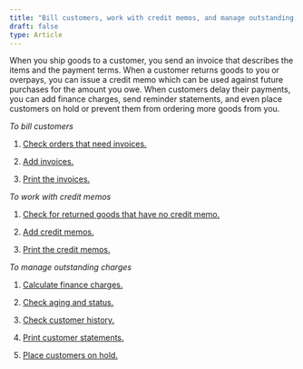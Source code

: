 ```yaml
---
title: "Bill customers, work with credit memos, and manage outstanding charges"
draft: false
type: Article
---
```


When you ship goods to a customer, you send an invoice that describes the items and the payment terms. When a customer returns goods to you or overpays, you can issue a credit memo which can be used against future purchases for the amount you owe. When customers delay their payments, you can add finance charges, send reminder statements, and even place customers on hold or prevent them from ordering more goods from you.

*To bill customers*

1.  [Check orders that need invoices.](check-for-shipped-goods-invoice-status-rpsgis--page.md)

2.  [Add invoices.](add-an-item-to-an-invoice.md)

3.  [Print the invoices.](print-an-invoice-or-a-credit-memo.md)

*To work with credit memos*

1.  [Check for returned goods that have no credit memo.](check-for-returned-goods-that-have-no-credit-memo.md) 

2.  [Add credit memos.](add-a-credit-memo.md) 

3.  [Print the credit memos.](print-an-invoice-or-a-credit-memo.md) 

*To manage outstanding charges*

1.  [Calculate finance charges.](apply-finance-charges.md)

2.  [Check aging and status.](check-ar-aging.md)

3.  [Check customer history.](check-customer-history.md)

4.  [Print customer statements.](print-customer-statements.md)

5.  [Place customers on hold.](check-for-customers-who-should-be-placed-on-credit-hold.md)
